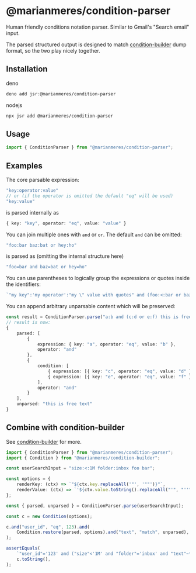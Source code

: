 # @marianmeres/condition-parser

Human friendly conditions notation parser. Similar to Gmail's "Search email" input.

The parsed structured output is designed to match [condition-builder](https://github.com/marianmeres/condition-builder) dump
format, so the two play nicely together.

## Installation

deno

```sh
deno add jsr:@marianmeres/condition-parser
```

nodejs

```sh
npx jsr add @marianmeres/condition-parser
```

## Usage

```ts
import { ConditionParser } from "@marianmeres/condition-parser";
```

## Examples

The core parsable expression:

```ts
"key:operator:value"
// or (if the operator is omitted the default "eq" will be used)
"key:value"
```

is parsed internally as

```ts
{ key: "key", operator: "eq", value: "value" }
```

You can join multiple ones with `and` or `or`. The default `and` can be omitted:

```ts
"foo:bar baz:bat or hey:ho"
```

is parsed as (omitting the internal structure here)

```ts
"foo=bar and baz=bat or hey=ho"
```

You can use parentheses to logically group the expressions or quotes inside the
identifiers:

```ts
`"my key":'my operator':"my \" value with quotes" and (foo:<:bar or baz:>:bat)`
```

You can append arbitrary unparsable content which will be preserved:

```ts
const result = ConditionParser.parse("a:b and (c:d or e:f) this is free text");
// result is now:
{
    parsed: [
        {
            expression: { key: "a", operator: "eq", value: "b" },
            operator: "and"
        },
        {
            condition: [
                { expression: [{ key: "c", operator: "eq", value: "d" }], operator: "or" },
                { expression: [{ key: "e", operator: "eq", value: "f" }], operator: "or" }
            ],
            operator: "and"
        }
    ],
    unparsed: "this is free text"
}
```

## Combine with condition-builder

See [condition-builder](https://github.com/marianmeres/condition-builder) for
more.

```ts
import { ConditionParser } from "@marianmeres/condition-parser";
import { Condition } from "@marianmeres/condition-builder";

const userSearchInput = "size:<:1M folder:inbox foo bar";

const options = {
	renderKey: (ctx) => `"${ctx.key.replaceAll('"', '""')}"`,
	renderValue: (ctx) => `'${ctx.value.toString().replaceAll("'", "''")}'`,
};

const { parsed, unparsed } = ConditionParser.parse(userSearchInput);

const c = new Condition(options);

c.and("user_id", "eq", 123).and(
	Condition.restore(parsed, options).and("text", "match", unparsed),
);

assertEquals(
	`"user_id"='123' and ("size"<'1M' and "folder"='inbox' and "text"~*'foo bar')`,
	c.toString(),
);
```
